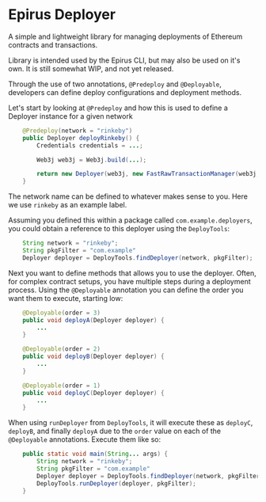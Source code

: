 # Epirus Deployer

A simple and lightweight library for managing deployments of Ethereum contracts and transactions.

Library is intended used by the Epirus CLI, but may also be used on it's own. It is still somewhat WIP, and not yet released.

Through the use of two annotations, `@Predeploy` and `@Deployable`, developers can define deploy configurations and deployment methods.

Let's start by looking at `@Predeploy` and how this is used to define a Deployer instance for a given network

```java
    @Predeploy(network = "rinkeby")
    public Deployer deployRinkeby() {
        Credentials credentials = ...;

        Web3j web3j = Web3j.build(...);

        return new Deployer(web3j, new FastRawTransactionManager(web3j, credentials), new DefaultGasProvider(), "rinkeby");
    }
```

The network name can be defined to whatever makes sense to you. Here we use `rinkeby` as an example label.

Assuming you defined this within a package called `com.example.deployers`, you could obtain a reference to this deployer using the `DeployTools`:

```java
	String network = "rinkeby";
	String pkgFilter = "com.example"
	Deployer deployer = DeployTools.findDeployer(network, pkgFilter);
```

Next you want to define methods that allows you to use the deployer. Often, for complex contract setups, you have multiple steps during a deployment process. Using the `@Deployable` annotation you can define the order you want them to execute, starting low:

```java
    @Deployable(order = 3)
    public void deployA(Deployer deployer) {
    	...
    }

    @Deployable(order = 2)
    public void deployB(Deployer deployer) {
    	...
    }

    @Deployable(order = 1)
    public void deployC(Deployer deployer) {
    	...
    }
```

When using `runDeployer` from `DeployTools`, it will execute these as `deployC`, `deployB`, and finally `deployA` due to the `order` value on each of the `@Deployable` annotations. Execute them like so:

```java
	public static void main(String... args) {
		String network = "rinkeby";
		String pkgFilter = "com.example"
		Deployer deployer = DeployTools.findDeployer(network, pkgFilter);
	    DeployTools.runDeployer(deployer, pkgFilter);
	}
```
